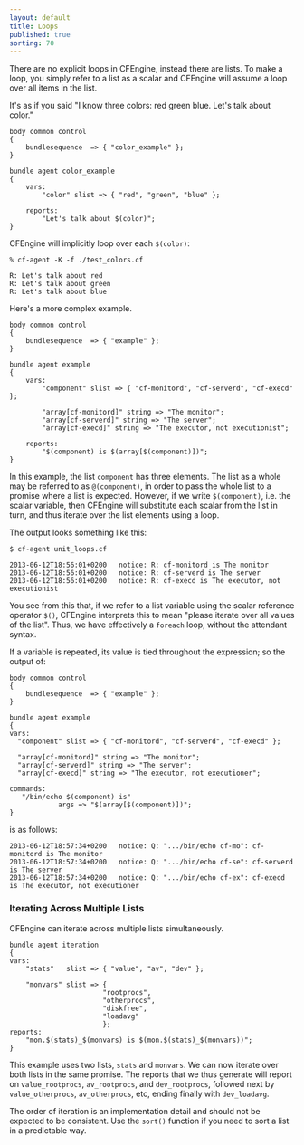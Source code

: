 ```yaml
---
layout: default
title: Loops
published: true
sorting: 70
---
```


There are no explicit loops in CFEngine, instead there are lists. To make a
loop, you simply refer to a list as a scalar and CFEngine will assume a loop
over all items in the list.

It's as if you said "I know three colors: red green blue. Let's talk
about color."

```cf3
body common control
{
    bundlesequence  => { "color_example" };
}

bundle agent color_example
{
    vars:
        "color" slist => { "red", "green", "blue" };

    reports:
        "Let's talk about $(color)";
}
```

CFEngine will implicitly loop over each `$(color)`:

```
% cf-agent -K -f ./test_colors.cf

R: Let's talk about red
R: Let's talk about green
R: Let's talk about blue
```

Here's a more complex example.

```cf3
body common control
{
    bundlesequence  => { "example" };
}

bundle agent example
{
    vars:
        "component" slist => { "cf-monitord", "cf-serverd", "cf-execd" };

        "array[cf-monitord]" string => "The monitor";
        "array[cf-serverd]" string => "The server";
        "array[cf-execd]" string => "The executor, not executionist";

    reports:
        "$(component) is $(array[$(component)])";
}
```

In this example, the list `component` has three elements. The list as a whole
may be referred to as `@(component)`, in order to pass the whole list to a
promise where a list is expected. However, if we write `$(component)`,
i.e. the scalar variable, then CFEngine will substitute each scalar from the
list in turn, and thus iterate over the list elements using a loop.

The output looks something like this:

    $ cf-agent unit_loops.cf

    2013-06-12T18:56:01+0200   notice: R: cf-monitord is The monitor
    2013-06-12T18:56:01+0200   notice: R: cf-serverd is The server
    2013-06-12T18:56:01+0200   notice: R: cf-execd is The executor, not executionist

You see from this that, if we refer to a list variable using the scalar
reference operator `$()`, CFEngine interprets this to mean "please iterate
over all values of the list". Thus, we have effectively a `foreach` loop,
without the attendant syntax.

If a variable is repeated, its value is tied throughout the expression; so the
output of:

```cf3
body common control
{
    bundlesequence  => { "example" };
}

bundle agent example
{
vars:
  "component" slist => { "cf-monitord", "cf-serverd", "cf-execd" };

  "array[cf-monitord]" string => "The monitor";
  "array[cf-serverd]" string => "The server";
  "array[cf-execd]" string => "The executor, not executioner";

commands:
   "/bin/echo $(component) is"
            args => "$(array[$(component)])";
}
```

is as follows:

    2013-06-12T18:57:34+0200   notice: Q: ".../bin/echo cf-mo": cf-monitord is The monitor
    2013-06-12T18:57:34+0200   notice: Q: ".../bin/echo cf-se": cf-serverd is The server
    2013-06-12T18:57:34+0200   notice: Q: ".../bin/echo cf-ex": cf-execd is The executor, not executioner

### Iterating Across Multiple Lists

CFEngine can iterate across multiple lists simultaneously.

```cf3
bundle agent iteration
{
vars:
    "stats"   slist => { "value", "av", "dev" };

    "monvars" slist => {
                       "rootprocs",
                       "otherprocs",
                       "diskfree",
                       "loadavg"
                       };
reports:
    "mon.$(stats)_$(monvars) is $(mon.$(stats)_$(monvars))";
}
```

This example uses two lists, `stats` and `monvars`. We can now iterate over both lists in the same promise. The reports that we thus generate will report on `value_rootprocs`, `av_rootprocs`, and `dev_rootprocs`, followed next by `value_otherprocs`, `av_otherprocs`, etc, ending finally with `dev_loadavg`.

The order of iteration is an implementation detail and should not be expected to be consistent.  Use the `sort()` function if you need to sort a list in a predictable way.
